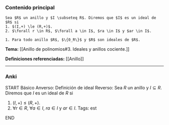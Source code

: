 ### Contenido principal

```ad-Formal
Sea $R$ un anillo y $I \subseteq R$. Diremos que $I$ es un ideal de $R$ si
1. $(I,+) \le (R,+)$.
2. $\forall r \in R$, $\forall a \in I$, $ra \in I$ y $ar \in I$.
```

```ad-note
1. Para todo anillo $R$, $\{0_R\}$ y $R$ son ideales de $R$.
```

**Tema:** [[Anillo de polinomios#3. Ideales y anillos cociente.]]

**Definiciones referenciadas:** [[Anillo]]

---
### Anki

START
Básico
Anverso: Definición de ideal
Reverso: Sea $R$ un anillo y $I \subseteq R$. Diremos que $I$ es un ideal de $R$ si
1. $(I,+) \le (R,+)$.
2. $\forall r \in R$, $\forall a \in I$, $ra \in I$ y $ar \in I$.
Tags: est
<!--ID: 1733312055997-->
END
